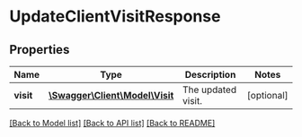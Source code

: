 # UpdateClientVisitResponse

## Properties
Name | Type | Description | Notes
------------ | ------------- | ------------- | -------------
**visit** | [**\Swagger\Client\Model\Visit**](Visit.md) | The updated visit. | [optional] 

[[Back to Model list]](../README.md#documentation-for-models) [[Back to API list]](../README.md#documentation-for-api-endpoints) [[Back to README]](../README.md)


